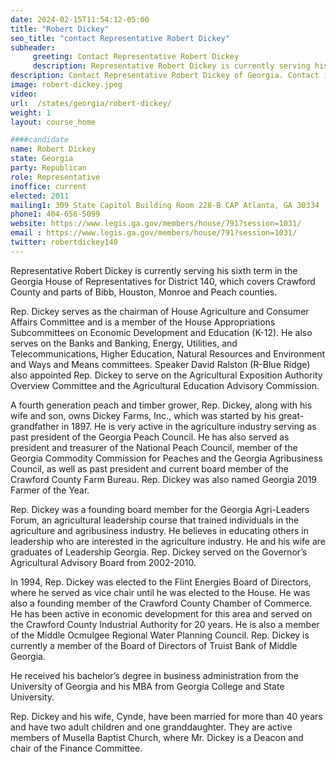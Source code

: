 ```yaml
---
date: 2024-02-15T11:54:12-05:00
title: "Robert Dickey"
seo_title: "contact Representative Robert Dickey"
subheader:
     greeting: Contact Representative Robert Dickey
     description: Representative Robert Dickey is currently serving his sixth term in the Georgia House of Representatives for District 140, which covers Crawford County and parts of Bibb, Houston, Monroe and Peach counties.
description: Contact Representative Robert Dickey of Georgia. Contact information for Robert Dickey includes email address, phone number, and mailing address.
image: robert-dickey.jpeg
video:
url:  /states/georgia/robert-dickey/
weight: 1
layout: course_home

####candidate
name: Robert Dickey
state: Georgia
party: Republican
role: Representative
inoffice: current
elected: 2011
mailing1: 309 State Capitol Building Room 228-B CAP Atlanta, GA 30334
phone1: 404-656-5099
website: https://www.legis.ga.gov/members/house/791?session=1031/
email : https://www.legis.ga.gov/members/house/791?session=1031/
twitter: robertdickey140
---
```


Representative Robert Dickey is currently serving his sixth term in the Georgia House of Representatives for District 140, which covers Crawford County and parts of Bibb, Houston, Monroe and Peach counties.

Rep. Dickey serves as the chairman of House Agriculture and Consumer Affairs Committee and is a member of the House Appropriations Subcommittees on Economic Development and Education (K-12). He also serves on the Banks and Banking, Energy, Utilities, and Telecommunications, Higher Education, Natural Resources and Environment and Ways and Means committees. Speaker David Ralston (R-Blue Ridge) also appointed Rep. Dickey to serve on the Agricultural Exposition Authority Overview Committee and the Agricultural Education Advisory Commission.

A fourth generation peach and timber grower, Rep. Dickey, along with his wife and son, owns Dickey Farms, Inc., which was started by his great-grandfather in 1897. He is very active in the agriculture industry serving as past president of the Georgia Peach Council. He has also served as president and treasurer of the National Peach Council, member of the Georgia Commodity Commission for Peaches and the Georgia Agribusiness Council, as well as past president and current board member of the Crawford County Farm Bureau. Rep. Dickey was also named Georgia 2019 Farmer of the Year.

Rep. Dickey was a founding board member for the Georgia Agri-Leaders Forum, an agricultural leadership course that trained individuals in the agriculture and agribusiness industry. He believes in educating others in leadership who are interested in the agriculture industry. He and his wife are graduates of Leadership Georgia. Rep. Dickey served on the Governor’s Agricultural Advisory Board from 2002-2010.

In 1994, Rep. Dickey was elected to the Flint Energies Board of Directors, where he served as vice chair until he was elected to the House. He was also a founding member of the Crawford County Chamber of Commerce. He has been active in economic development for this area and served on the Crawford County Industrial Authority for 20 years. He is also a member of the Middle Ocmulgee Regional Water Planning Council. Rep. Dickey is currently a member of the Board of Directors of Truist Bank of Middle Georgia.

He received his bachelor’s degree in business administration from the University of Georgia and his MBA from Georgia College and State University.

Rep. Dickey and his wife, Cynde, have been married for more than 40 years and have two adult children and one granddaughter. They are active members of Musella Baptist Church, where Mr. Dickey is a Deacon and chair of the Finance Committee.
